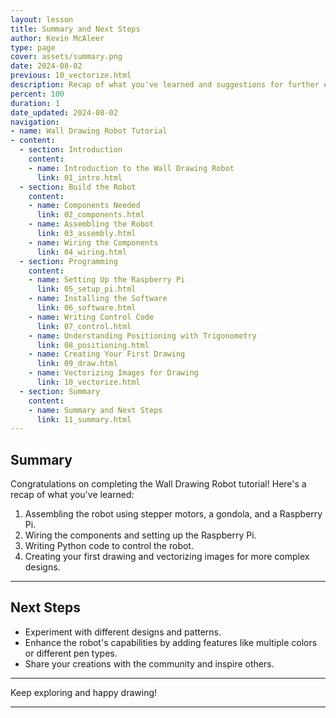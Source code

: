 ```yaml
---
layout: lesson
title: Summary and Next Steps
author: Kevin McAleer
type: page
cover: assets/summary.png
date: 2024-08-02
previous: 10_vectorize.html
description: Recap of what you've learned and suggestions for further exploration.
percent: 100
duration: 1
date_updated: 2024-08-02
navigation:
- name: Wall Drawing Robot Tutorial
- content:
  - section: Introduction
    content:
    - name: Introduction to the Wall Drawing Robot
      link: 01_intro.html
  - section: Build the Robot
    content:
    - name: Components Needed
      link: 02_components.html
    - name: Assembling the Robot
      link: 03_assembly.html
    - name: Wiring the Components
      link: 04_wiring.html
  - section: Programming
    content:
    - name: Setting Up the Raspberry Pi
      link: 05_setup_pi.html
    - name: Installing the Software
      link: 06_software.html
    - name: Writing Control Code
      link: 07_control.html
    - name: Understanding Positioning with Trigonometry
      link: 08_positioning.html
    - name: Creating Your First Drawing
      link: 09_draw.html
    - name: Vectorizing Images for Drawing
      link: 10_vectorize.html
  - section: Summary
    content:
    - name: Summary and Next Steps
      link: 11_summary.html
---
```



## Summary

Congratulations on completing the Wall Drawing Robot tutorial! Here's a recap of what you've learned:

1. Assembling the robot using stepper motors, a gondola, and a Raspberry Pi.
2. Wiring the components and setting up the Raspberry Pi.
3. Writing Python code to control the robot.
4. Creating your first drawing and vectorizing images for more complex designs.

---

## Next Steps

- Experiment with different designs and patterns.
- Enhance the robot's capabilities by adding features like multiple colors or different pen types.
- Share your creations with the community and inspire others.

---

Keep exploring and happy drawing!

---
